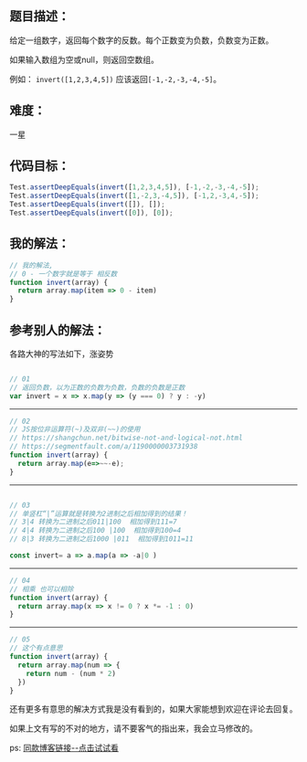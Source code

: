 ## 题目描述：

给定一组数字，返回每个数字的反数。每个正数变为负数，负数变为正数。

如果输入数组为空或null，则返回空数组。

例如： `invert([1,2,3,4,5])` 应该返回`[-1,-2,-3,-4,-5]`。

## 难度：

一星

## 代码目标：

````js
Test.assertDeepEquals(invert([1,2,3,4,5]), [-1,-2,-3,-4,-5]);
Test.assertDeepEquals(invert([1,-2,3,-4,5]), [-1,2,-3,4,-5]);
Test.assertDeepEquals(invert([]), []);
Test.assertDeepEquals(invert([0]), [0]);
````

## 我的解法：

````js
// 我的解法,
// 0 - 一个数字就是等于 相反数
function invert(array) {
  return array.map(item => 0 - item)
}

````

## 参考别人的解法：

各路大神的写法如下，涨姿势

````js

// 01 
// 返回负数，以为正数的负数为负数，负数的负数是正数
var invert = x => x.map(y => (y === 0) ? y : -y)
````
----

````js
// 02
// JS按位非运算符(~)及双非(~~)的使用
// https://shangchun.net/bitwise-not-and-logical-not.html
// https://segmentfault.com/a/1190000003731938
function invert(array) {
  return array.map(e=>~~-e);
}

````

----

````js

// 03 
// 单竖杠“|”运算就是转换为2进制之后相加得到的结果！
// 3|4 转换为二进制之后011|100  相加得到111=7
// 4|4 转换为二进制之后100 |100  相加得到100=4
// 8|3 转换为二进制之后1000 |011  相加得到1011=11

const invert= a => a.map(a => -a|0 )

````
----

````js
// 04
// 相乘 也可以相除
function invert(array) {
  return array.map(x => x != 0 ? x *= -1 : 0)
}
````
----

````js
// 05
// 这个有点意思
function invert(array) {
  return array.map(num => {
    return num - (num * 2)
  })
}
````

还有更多有意思的解决方式我是没有看到的，如果大家能想到欢迎在评论去回复。

如果上文有写的不对的地方，请不要客气的指出来，我会立马修改的。

ps: [同款博客链接--点击试试看](https://blog.naice.me/article/5c24d429ca213a7b6b266f54)